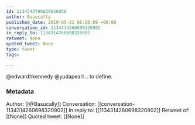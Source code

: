 ```yaml
---
id: 1134343790829826050
author: Basucally
published_date: 2019-05-31 06:20:09 +00:00
conversation_id: 1134314260698320902
in_reply_to: 1134314260698320902
retweet: None
quoted_tweet: None
type: tweet
tags:

---
```


@edwardhkennedy @yudapearl .. to define.

### Metadata

Author: [[@Basucally]]
Conversation: [[conversation-1134314260698320902]]
In reply to: [[1134314260698320902]]
Retweet of: [[None]]
Quoted tweet: [[None]]

